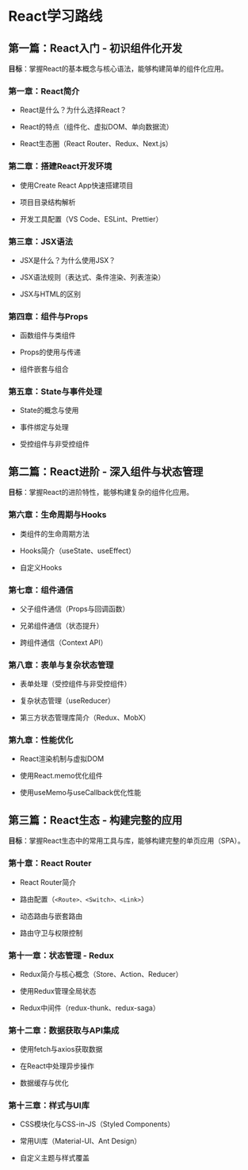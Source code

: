 # React学习路线

## **第一篇：React入门 - 初识组件化开发**

**目标**：掌握React的基本概念与核心语法，能够构建简单的组件化应用。

### **第一章：React简介**

- React是什么？为什么选择React？

- React的特点（组件化、虚拟DOM、单向数据流）

- React生态圈（React Router、Redux、Next.js）

### **第二章：搭建React开发环境**

- 使用Create React App快速搭建项目

- 项目目录结构解析

- 开发工具配置（VS Code、ESLint、Prettier）

### **第三章：JSX语法**

- JSX是什么？为什么使用JSX？

- JSX语法规则（表达式、条件渲染、列表渲染）

- JSX与HTML的区别

### **第四章：组件与Props**

- 函数组件与类组件

- Props的使用与传递

- 组件嵌套与组合

### **第五章：State与事件处理**

- State的概念与使用

- 事件绑定与处理

- 受控组件与非受控组件

## **第二篇：React进阶 - 深入组件与状态管理**

**目标**：掌握React的进阶特性，能够构建复杂的组件化应用。

### **第六章：生命周期与Hooks**

- 类组件的生命周期方法

- Hooks简介（useState、useEffect）

- 自定义Hooks

### **第七章：组件通信**

- 父子组件通信（Props与回调函数）

- 兄弟组件通信（状态提升）

- 跨组件通信（Context API）

### **第八章：表单与复杂状态管理**

- 表单处理（受控组件与非受控组件）

- 复杂状态管理（useReducer）

- 第三方状态管理库简介（Redux、MobX）

### **第九章：性能优化**

- React渲染机制与虚拟DOM

- 使用React.memo优化组件

- 使用useMemo与useCallback优化性能

## **第三篇：React生态 - 构建完整的应用**

**目标**：掌握React生态中的常用工具与库，能够构建完整的单页应用（SPA）。

### **第十章：React Router**

- React Router简介

- 路由配置（`<Route>、<Switch>、<Link>`）

- 动态路由与嵌套路由

- 路由守卫与权限控制

### **第十一章：状态管理 - Redux**

- Redux简介与核心概念（Store、Action、Reducer）

- 使用Redux管理全局状态

- Redux中间件（redux-thunk、redux-saga）

### **第十二章：数据获取与API集成**

- 使用fetch与axios获取数据

- 在React中处理异步操作

- 数据缓存与优化

### **第十三章：样式与UI库**

- CSS模块化与CSS-in-JS（Styled Components）

- 常用UI库（Material-UI、Ant Design）

- 自定义主题与样式覆盖